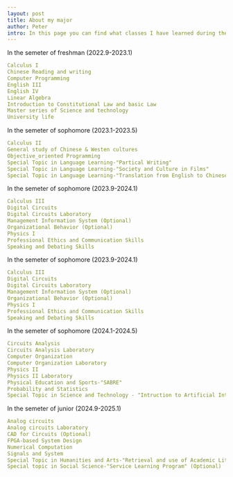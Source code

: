 ```yaml
--- 
layout: post
title: About my major
author: Peter
intro: In this page you can find what classes I have learned during the university.
---
```



In the semeter of freshman (2022.9-2023.1)
```yaml
Calculus I
Chinese Reading and writing
Computer Programming
English III
English IV
Linear Algebra
Introduction to Constitutional Law and basic Law
Master series of Science and technology
University life
```

In the semeter of sophomore (2023.1-2023.5)
```yaml
Calculus II
General study of Chinese & Westen cultures
Objective_oriented Programming
Special Topic in Language Learning-"Partical Writing"
Special Topic in Language Learning-"Society and Culture in Films"
Special Topic in Language Learning-"Translation from English to Chinese"
```

In the semeter of sophomore (2023.9-2024.1)
```yaml
Calculus III
Digital Circuits
Digital Circuits Laboratory
Management Information System (Optional)
Organizational Behavior (Optional)
Physics I
Professional Ethics and Communication Skills
Speaking and Debating Skills
```

In the semeter of sophomore (2023.9-2024.1)
```yaml
Calculus III
Digital Circuits
Digital Circuits Laboratory
Management Information System (Optional)
Organizational Behavior (Optional)
Physics I
Professional Ethics and Communication Skills
Speaking and Debating Skills
```

In the semeter of sophomore (2024.1-2024.5)
```yaml
Circuits Analysis
Circuits Analysis Laboratory
Computer Organization
Computer Organization Laboratory
Physics II
Physics II Laboratory
Physical Education and Sports-"SABRE"
Probability and Statistics
Special Topic in Science and Technology - "Intruction to Artificial Intelligence"
```

In the semeter of junior (2024.9-2025.1)
```yaml
Analog circuits
Analog circuits Laboratory
CAD for Circuits (Optional)
FPGA-based System Design
Numerical Computation
Signals and System
Special Topic in Humanities and Arts-"Retrieval and use of Academic Literature Resources" (Optional)
Special topic in Social Science-"Service Learning Program" (Optional)


```



